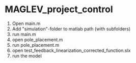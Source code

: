 # MAGLEV_project_control
1. Open main.m
2. Add "simulation"-folder to matlab path (with subfolders)
3. run main.m
4. open pole_placement.m
5. run pole_placement.m
6. open test_feedback_linearization_corrected_function.slx
7. run the model
